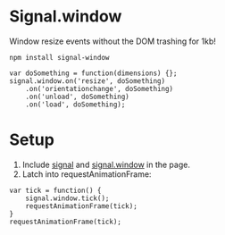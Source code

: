 Signal.window
=============

Window resize events without the DOM trashing for 1kb!

```
npm install signal-window
```

```
var doSomething = function(dimensions) {};
signal.window.on('resize', doSomething)
	.on('orientationchange', doSomething)
	.on('unload', doSomething)
	.on('load', doSomething);
```

Setup
=============

1. Include [signal](https://github.com/JosephClay/signal) and [signal.window](https://github.com/JosephClay/signal.window) in the page.
2. Latch into requestAnimationFrame:
```
var tick = function() {
	signal.window.tick();
	requestAnimationFrame(tick);
}
requestAnimationFrame(tick);
```
